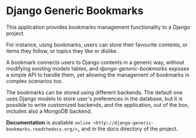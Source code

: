Django Generic Bookmarks
========================

This application provides bookmarks management functionality to
a Django project.

For instance, using bookmarks, users can store their favourite
contents, or items they follow, or topics they like or dislike.

A bookmark connects users to Django contents in a generic way, without
modifying existing models tables, and *django-generic-bookmarks* exposes
a simple API to handle them, yet allowing the management of bookmarks
in complex scenarios too.

The bookmarks can be stored using different backends.
The default one uses Django models to store user's preferences in the database,
but it is possible to write customized backends, and the application,
out of the box, includes also a MongoDB backend.

**Documentation** is avaliable
`online <http://django-generic-bookmarks.readthedocs.org/>`_
and in the docs directory of the project.
